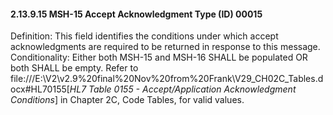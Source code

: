 #### 2.13.9.15 MSH-15 Accept Acknowledgment Type (ID) 00015

Definition: This field identifies the conditions under which accept acknowledgments are required to be returned in response to this message. Conditionality: Either both MSH-15 and MSH-16 SHALL be populated OR both SHALL be empty. Refer to file:///E:\V2\v2.9%20final%20Nov%20from%20Frank\V29_CH02C_Tables.docx#HL70155[_HL7 Table 0155 - Accept/Application Acknowledgment Conditions_] in Chapter 2C, Code Tables, for valid values.
